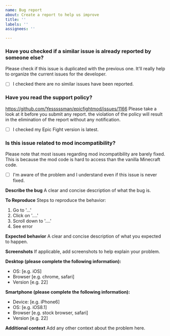 ```yaml
---
name: Bug report
about: Create a report to help us improve
title: ''
labels: ''
assignees: ''

---
```


### Have you checked if a similar issue is already reported by someone else?

Please check if this issue is duplicated with the previous one. It'll really help to organize the current issues for the developer.

- [ ] I checked there are no similar issues have been reported.

### Have you read the support policy?

https://github.com/Yesssssman/epicfightmod/issues/1166
Please take a look at it before you submit any report. the violation of the policy will result in the elimination of the report without any notification.

- [ ] I checked my Epic Fight version is latest.

### Is this issue related to mod incompatibility? ###

Please note that most issues regarding mod incompatibility are barely fixed. This is because the mod code is hard to access than the vanilla Minecraft code. 

- [ ] I'm aware of the problem and I understand even if this issue is never fixed.

**Describe the bug**
A clear and concise description of what the bug is.

**To Reproduce**
Steps to reproduce the behavior:
1. Go to '...'
2. Click on '....'
3. Scroll down to '....'
4. See error

**Expected behavior**
A clear and concise description of what you expected to happen.

**Screenshots**
If applicable, add screenshots to help explain your problem.

**Desktop (please complete the following information):**
 - OS: [e.g. iOS]
 - Browser [e.g. chrome, safari]
 - Version [e.g. 22]

**Smartphone (please complete the following information):**
 - Device: [e.g. iPhone6]
 - OS: [e.g. iOS8.1]
 - Browser [e.g. stock browser, safari]
 - Version [e.g. 22]

**Additional context**
Add any other context about the problem here.
